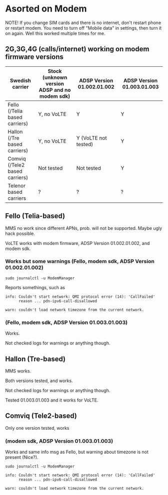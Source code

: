 # Asorted on Modem

NOTE! If you change SIM cards and there is no internet, don't restart phone or restart modem. You need to turn off  "Mobile data" in settings, then turn it on again. Well this worked multiple times for me.

## 2G,3G,4G (calls/internet) working on modem firmware versions

| Swedish carrier | Stock (unknown version ADSP and no modem sdk) | ADSP Version 01.002.01.002 | ADSP Version 01.003.01.003 |
| --------------- | --------------- | --------------- | --------------- |
| Fello (/Telia based carriers) | Y, no VoLTE | Y | Y | 
| Hallon (/Tre based carriers) | Y, no VoLTE | Y (VoLTE not tested) | Y |
| Comviq (/Tele2 based carriers) | Not tested | Not tested | Y |
| Telenor based carriers| ? | ? |  ? |

## Fello (Telia-based)

MMS no work since different APNs, prob. will not be supported. Maybe ugly hack possible.

VoLTE works with modem firmware, ADSP Version 01.002.01.002, and modem sdk.

### Works but some warnings (Fello, modem sdk, ADSP Version 01.002.01.002)

```sudo journalctl -u ModemManager```

Reports somethings, such as

```
info: Couldn't start network: QMI protocol error (14): 'CallFailed'
      reason ... pdn-ipv6-call-disallowed

warn: couldn't load network timezone from the current network.
```

### (Fello, modem sdk, ADSP Version 01.003.01.003)

Works.

Not checked logs for warnings or anything though.


## Hallon (Tre-based)

MMS works.

Both versions tested, and works.

Not checked logs for warnings or anything though.

Tested 01.003.01.003 and it works for VoLTE.

## Comviq (Tele2-based)

Only one version tested, works

### (modem sdk, ADSP Version 01.003.01.003)

Works and same info msg as Fello, but warning about timezone is not present (Nice?).

```
sudo journalctl -u ModemManager

info: Couldn't start network: QMI protocol error (14): 'CallFailed'
      reason ... pdn-ipv6-call-disallowed

warn: couldn't load network timezone from the current network.
```
